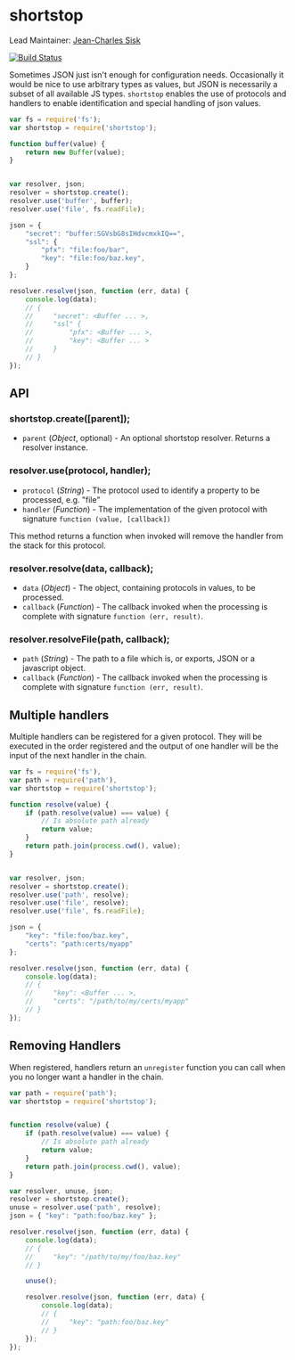 shortstop
=========

Lead Maintainer: [Jean-Charles Sisk](https://github.com/jasisk)  

[![Build Status](https://travis-ci.org/krakenjs/shortstop.svg?branch=master)](https://travis-ci.org/krakenjs/shortstop)  

Sometimes JSON just isn't enough for configuration needs. Occasionally it would be nice to use arbitrary types as values,
but JSON is necessarily a subset of all available JS types. `shortstop` enables the use of protocols and handlers to
enable identification and special handling of json values.

```javascript
var fs = require('fs');
var shortstop = require('shortstop');

function buffer(value) {
    return new Buffer(value);
}


var resolver, json;
resolver = shortstop.create();
resolver.use('buffer', buffer);
resolver.use('file', fs.readFile);

json = {
    "secret": "buffer:SGVsbG8sIHdvcmxkIQ==",
    "ssl": {
        "pfx": "file:foo/bar",
        "key": "file:foo/baz.key",
    }
};

resolver.resolve(json, function (err, data) {
    console.log(data);
    // {
    //     "secret": <Buffer ... >,
    //     "ssl" {
    //         "pfx": <Buffer ... >,
    //         "key": <Buffer ... >
    //     }
    // }
});
```

## API
### shortstop.create([parent]);

* `parent` (*Object*, optional) - An optional shortstop resolver. Returns a resolver instance.


### resolver.use(protocol, handler);

* `protocol` (*String*) - The protocol used to identify a property to be processed, e.g. "file"
* `handler` (*Function*) - The implementation of the given protocol with signature `function (value, [callback])`

This method returns a function when invoked will remove the handler from the stack for this protocol.


### resolver.resolve(data, callback);

* `data` (*Object*) - The object, containing protocols in values, to be processed.
* `callback` (*Function*) - The callback invoked when the processing is complete with signature `function (err, result)`.


### resolver.resolveFile(path, callback);

* `path` (*String*) - The path to a file which is, or exports, JSON or a javascript object.
* `callback` (*Function*) - The callback invoked when the processing is complete with signature `function (err, result)`.


## Multiple handlers
Multiple handlers can be registered for a given protocol. They will be executed in the order registered and the output
of one handler will be the input of the next handler in the chain.

```javascript
var fs = require('fs'),
var path = require('path'),
var shortstop = require('shortstop');

function resolve(value) {
    if (path.resolve(value) === value) {
        // Is absolute path already
        return value;
    }
    return path.join(process.cwd(), value);
}


var resolver, json;
resolver = shortstop.create();
resolver.use('path', resolve);
resolver.use('file', resolve);
resolver.use('file', fs.readFile);

json = {
    "key": "file:foo/baz.key",
    "certs": "path:certs/myapp"
};

resolver.resolve(json, function (err, data) {
    console.log(data);
    // {
    //     "key": <Buffer ... >,
    //     "certs": "/path/to/my/certs/myapp"
    // }
});
```


## Removing Handlers

When registered, handlers return an `unregister` function you can call when you no longer want a handler in the chain.

```javascript
var path = require('path');
var shortstop = require('shortstop');


function resolve(value) {
    if (path.resolve(value) === value) {
        // Is absolute path already
        return value;
    }
    return path.join(process.cwd(), value);
}

var resolver, unuse, json;
resolver = shortstop.create();
unuse = resolver.use('path', resolve);
json = { "key": "path:foo/baz.key" };

resolver.resolve(json, function (err, data) {
    console.log(data);
    // {
    //     "key": "/path/to/my/foo/baz.key"
    // }

    unuse();

    resolver.resolve(json, function (err, data) {
        console.log(data);
        // {
        //     "key": "path:foo/baz.key"
        // }
    });
});
```
